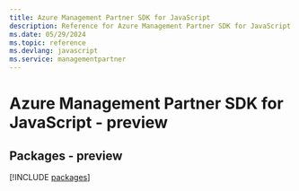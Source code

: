 ```yaml
---
title: Azure Management Partner SDK for JavaScript
description: Reference for Azure Management Partner SDK for JavaScript
ms.date: 05/29/2024
ms.topic: reference
ms.devlang: javascript
ms.service: managementpartner
---
```

# Azure Management Partner SDK for JavaScript - preview
## Packages - preview
[!INCLUDE [packages](management-partner-index.md)]